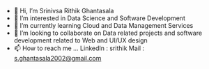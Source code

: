 - 👋 Hi, I’m Srinivsa Rithik Ghantasala
- 👀 I’m interested in Data Science and Software Development
- 🌱 I’m currently learning Cloud and Data Management Services
- 💞️ I’m looking to collaborate on Data related projects and software development related to Web and UI/UX design
- 📫 How to reach me ... LinkedIn : srithik            Mail : s.ghantasala2002@gmail.com


<!---
srithik2002/srithik2002 is a ✨ special ✨ repository because its `README.md` (this file) appears on your GitHub profile.
You can click the Preview link to take a look at your changes.
--->
